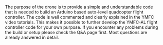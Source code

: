 The purpose of the drone is to provide a simple and understandable code that is needed to build an Arduino based auto-level quadcopter flight controller.
The code is well commented and clearly explained in the YMFC video tutorials. This makes it possible to further develop the YMFC-AL flight controller code for your own purpose.
If you encounter any problems during the build or setup please check the Q&A page first. Most questions are already answered in detail.
